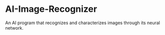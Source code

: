 # AI-Image-Recognizer
An AI program that recognizes and characterizes images through its neural network.

